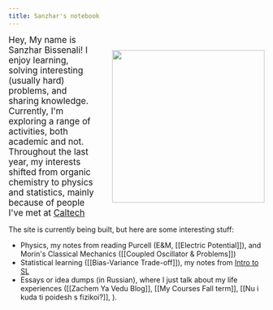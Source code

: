 ```yaml
---
title: Sanzhar's notebook
---
```

<style> 
	.container { 
display: flex; 
align-items: center; 
justify-content: center 
} 
.text { 
padding-right: 5%; 
font-size: 17px;
} 

</style>
<div class="container"> 
	<div class="text">Hey, My name is Sanzhar Bissenali! I enjoy learning, solving interesting (usually hard) problems, and sharing knowledge. Currently, I'm exploring a range of activities, both academic and not. Throughout the last year, my interests shifted from organic chemistry to physics and statistics, mainly because of people I've met at <a href="https://www.mit.edu">Caltech</a>
	</div> 
	<img src="https://website-vedro.s3.us-east-2.amazonaws.com/picture/DSC_0148.JPG" width="300px" />
</div>


The site is currently being built, but here are some interesting stuff:
- Physics, my notes from reading Purcell (E&M, [[Electric Potential]]), and Morin's Classical Mechanics ([[Coupled Oscillator & Problems]])
- Statistical learning ([[Bias-Variance Trade-off]]), my notes from [Intro to SL](https://www.statlearning.com)
- Essays or idea dumps (in Russian), where I just talk about my life experiences ([[Zachem Ya Vedu Blog]], [[My Courses Fall term]], [[Nu i kuda ti poidesh s fizikoi?]], ).




